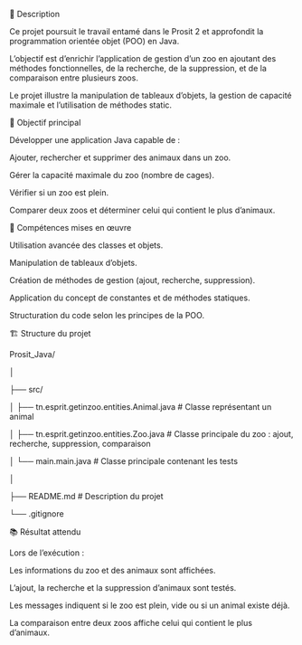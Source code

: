 📝 Description



Ce projet poursuit le travail entamé dans le Prosit 2 et approfondit la programmation orientée objet (POO) en Java.

L’objectif est d’enrichir l’application de gestion d’un zoo en ajoutant des méthodes fonctionnelles, de la recherche, de la suppression, et de la comparaison entre plusieurs zoos.

Le projet illustre la manipulation de tableaux d’objets, la gestion de capacité maximale et l’utilisation de méthodes static.



🎯 Objectif principal



Développer une application Java capable de :



Ajouter, rechercher et supprimer des animaux dans un zoo.



Gérer la capacité maximale du zoo (nombre de cages).



Vérifier si un zoo est plein.



Comparer deux zoos et déterminer celui qui contient le plus d’animaux.



🧠 Compétences mises en œuvre



Utilisation avancée des classes et objets.



Manipulation de tableaux d’objets.



Création de méthodes de gestion (ajout, recherche, suppression).



Application du concept de constantes et de méthodes statiques.



Structuration du code selon les principes de la POO.



🏗️ Structure du projet

Prosit\_Java/

│

├── src/

│   ├── tn.esprit.getinzoo.entities.Animal.java      # Classe représentant un animal

│   ├── tn.esprit.getinzoo.entities.Zoo.java         # Classe principale du zoo : ajout, recherche, suppression, comparaison

│   └── main.main.java        # Classe principale contenant les tests

│

├── README.md            # Description du projet

└── .gitignore



📚 Résultat attendu



Lors de l’exécution :



Les informations du zoo et des animaux sont affichées.



L’ajout, la recherche et la suppression d’animaux sont testés.



Les messages indiquent si le zoo est plein, vide ou si un animal existe déjà.



La comparaison entre deux zoos affiche celui qui contient le plus d’animaux.

